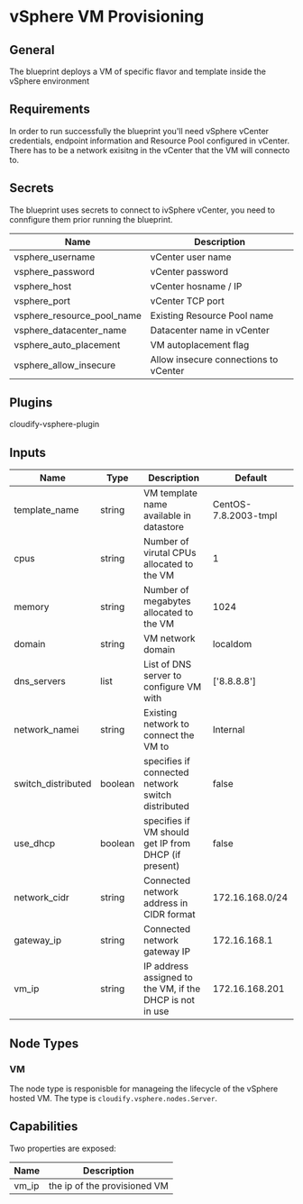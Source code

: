 # vSphere VM Provisioning

## General
The blueprint deploys a VM of specific flavor and template inside the vSphere environment

## Requirements
In order to run successfully the blueprint you'll need vSphere vCenter credentials, endpoint information and Resource Pool configured in vCenter. There has to be a network exisitng in the vCenter that the VM will connecto to.

## Secrets

The blueprint uses secrets to connect to ivSphere vCenter, you need to connfigure them prior running the blueprint.

| Name                       | Description                           |
| -------------------------- | ------------------------------------- |
| vsphere_username           | vCenter user name                     |
| vsphere_password           | vCenter password                      |
| vsphere_host               | vCenter hosname / IP                  |
| vsphere_port               | vCenter TCP port                      |
| vsphere_resource_pool_name | Existing Resource Pool name           |
| vsphere_datacenter_name    | Datacenter name in vCenter            |
| vsphere_auto_placement     | VM autoplacement flag                 |
| vsphere_allow_insecure     | Allow insecure connections to vCenter |

## Plugins

cloudify-vsphere-plugin

## Inputs

| Name               | Type    | Description                                               | Default               |
| ------------------ | ------- | --------------------------------------------------------- | --------------------- |
| template_name      | string  | VM template name available in datastore                   | CentOS-7.8.2003-tmpl  |
| cpus               | string  | Number of virutal CPUs allocated to the VM                | 1                     |
| memory             | string  | Number of megabytes allocated to the VM                   | 1024                  |
| domain             | string  | VM network domain                                         | localdom              |
| dns_servers        | list    | List of DNS server to configure VM with                   | ['8.8.8.8']           |
| network_namei      | string  | Existing network to connect the VM to                     | Internal              |
| switch_distributed | boolean | specifies if connected network switch distributed         | false                 |
| use_dhcp           | boolean | specifies if VM should get IP from DHCP (if present)      | false                 |
| network_cidr       | string  | Connected network address in CIDR format                  | 172.16.168.0/24       |
| gateway_ip         | string  | Connected network gateway IP                              | 172.16.168.1          |
| vm_ip              | string  |  IP address assigned to the VM, if the DHCP is not in use | 172.16.168.201        |

## Node Types

### VM
The node type is responisble for manageing the lifecycle of the vSphere hosted VM.
The type is `cloudify.vsphere.nodes.Server`. 

## Capabilities
Two properties are exposed:

| Name        | Description                                                |
| ----------- | ---------------------------------------------------------- |
| vm_ip       | the ip of the provisioned VM                               |
